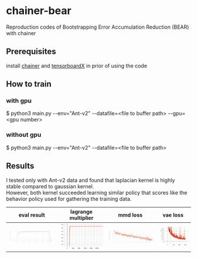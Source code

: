 # chainer-bear

Reproduction codes of Bootstrapping Error Accumulation Reduction (BEAR) with chainer

## Prerequisites

install [chainer](https://github.com/chainer/chainer) and [tensorboardX](https://github.com/lanpa/tensorboardX) in prior of using the code

## How to train

### with gpu

$ python3 main.py --env="Ant-v2" --datafile=\<file to buffer path\> --gpu=\<gpu number\>

### without gpu

$ python3 main.py --env="Ant-v2" --datafile=\<file to buffer path\>

## Results

I tested only with Ant-v2 data and found that laplacian kernel is highly stable compared to gaussian kernel. </br>
However, both kernel succeeded learning similar policy that scores like the behavior policy used for gathering the training data. 

|eval result|lagrange multiplier|mmd loss|vae loss|
|:---:|:---:|:---:|:---:|
| ![eval-result](./trained_results/optimal_data/laplacian/eval_result.svg) | ![lagrange](./trained_results/optimal_data/laplacian/lagrange_multiplier.svg)| ![mmd](./trained_results/optimal_data/laplacian/mmd_loss.svg) | ![vae](./trained_results/optimal_data/laplacian/vae_loss.svg)|
